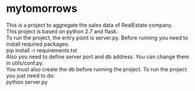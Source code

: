 # mytomorrows
This is a project to aggregate the sales data of RealEstate company.  
This project is based on python 2.7 and flask.  
To run the project, the entry point is server.py. 
Before running you need to install required packages:  
pip install -r requirements.txt  
Also you need to define server port and db address. You can change them in utils/conf.py.  
You must also create the db before running the project.
To run the project you just need to do:  
python server.py
